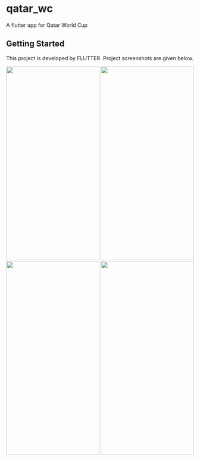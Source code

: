 # qatar_wc

A flutter app for Qatar World Cup

## Getting Started

This project is developed by FLUTTER. Project screenshots are given below.

<img src="https://user-images.githubusercontent.com/20073532/203487423-05bb8215-8938-4551-8953-49a5dfbc8f83.png" width="250" height="520">

<img src="https://user-images.githubusercontent.com/20073532/203488966-1d4a4fcc-ff98-4e32-864a-7301f1c06257.png" width="250" height="520">

<img src="https://user-images.githubusercontent.com/20073532/203515769-e71038b6-e544-4b70-981e-eec39f913c48.png" width="250" height="520">

<img src="https://user-images.githubusercontent.com/20073532/203515769-e71038b6-e544-4b70-981e-eec39f913c48.png" width="250" height="520">

